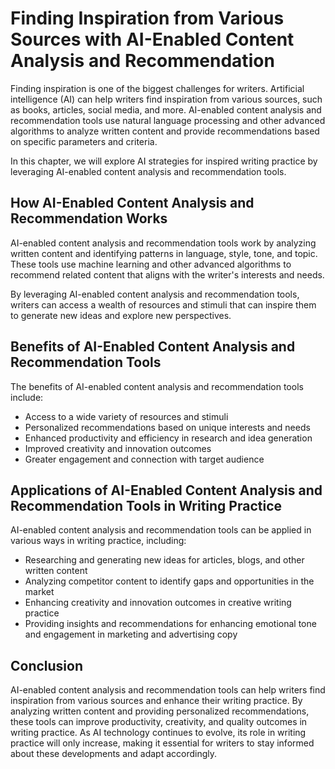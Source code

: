 Finding Inspiration from Various Sources with AI-Enabled Content Analysis and Recommendation
====================================================================================================================================================

Finding inspiration is one of the biggest challenges for writers. Artificial intelligence (AI) can help writers find inspiration from various sources, such as books, articles, social media, and more. AI-enabled content analysis and recommendation tools use natural language processing and other advanced algorithms to analyze written content and provide recommendations based on specific parameters and criteria.

In this chapter, we will explore AI strategies for inspired writing practice by leveraging AI-enabled content analysis and recommendation tools.

How AI-Enabled Content Analysis and Recommendation Works
--------------------------------------------------------

AI-enabled content analysis and recommendation tools work by analyzing written content and identifying patterns in language, style, tone, and topic. These tools use machine learning and other advanced algorithms to recommend related content that aligns with the writer's interests and needs.

By leveraging AI-enabled content analysis and recommendation tools, writers can access a wealth of resources and stimuli that can inspire them to generate new ideas and explore new perspectives.

Benefits of AI-Enabled Content Analysis and Recommendation Tools
----------------------------------------------------------------

The benefits of AI-enabled content analysis and recommendation tools include:

* Access to a wide variety of resources and stimuli
* Personalized recommendations based on unique interests and needs
* Enhanced productivity and efficiency in research and idea generation
* Improved creativity and innovation outcomes
* Greater engagement and connection with target audience

Applications of AI-Enabled Content Analysis and Recommendation Tools in Writing Practice
----------------------------------------------------------------------------------------

AI-enabled content analysis and recommendation tools can be applied in various ways in writing practice, including:

* Researching and generating new ideas for articles, blogs, and other written content
* Analyzing competitor content to identify gaps and opportunities in the market
* Enhancing creativity and innovation outcomes in creative writing practice
* Providing insights and recommendations for enhancing emotional tone and engagement in marketing and advertising copy

Conclusion
----------

AI-enabled content analysis and recommendation tools can help writers find inspiration from various sources and enhance their writing practice. By analyzing written content and providing personalized recommendations, these tools can improve productivity, creativity, and quality outcomes in writing practice. As AI technology continues to evolve, its role in writing practice will only increase, making it essential for writers to stay informed about these developments and adapt accordingly.
